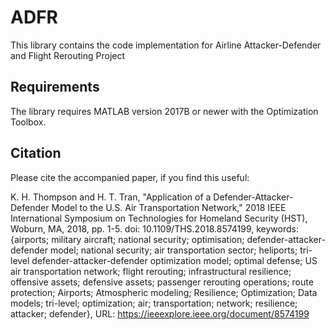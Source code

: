 # ADFR
This library contains the code implementation for Airline Attacker-Defender and Flight Rerouting Project

## Requirements
The library requires MATLAB version 2017B or newer with the Optimization Toolbox.

## Citation
Please cite the accompanied paper, if you find this useful:

K. H. Thompson and H. T. Tran, "Application of a Defender-Attacker-Defender Model to the U.S. Air Transportation Network," 2018 IEEE International Symposium on Technologies for Homeland Security (HST), Woburn, MA, 2018, pp. 1-5.
doi: 10.1109/THS.2018.8574199, keywords: {airports; military aircraft; national security; optimisation; defender-attacker-defender model; national security; air transportation sector; heliports; tri-level defender-attacker-defender optimization model; optimal defense; US air transportation network; flight rerouting; infrastructural resilience; offensive assets; defensive assets; passenger rerouting operations; route protection; Airports; Atmospheric modeling; Resilience; Optimization; Data models; tri-level; optimization; air; transportation; network; resilience; attacker; defender},
URL: https://ieeexplore.ieee.org/document/8574199
